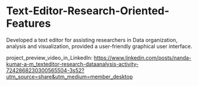 # Text-Editor-Research-Oriented-Features
Developed a text editor for assisting researchers in Data organization, analysis and visualization, provided a user-friendly graphical user interface.

project_preview_video_in_LinkedIn: https://www.linkedin.com/posts/nanda-kumar-a-m_texteditor-research-dataanalysis-activity-7242868230300565504-3s52?utm_source=share&utm_medium=member_desktop
